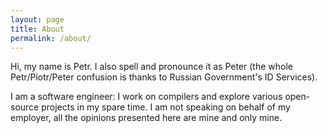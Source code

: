 ```yaml
---
layout: page
title: About
permalink: /about/
---
```

Hi, my name is Petr. I also spell and pronounce it as Peter (the whole Petr/Piotr/Peter confusion is thanks to Russian Government's ID Services).

I am a software engineer: I work on compilers and explore various open-source projects in my spare time. I am not speaking on behalf of my employer, all the opinions presented here are mine and only mine.

